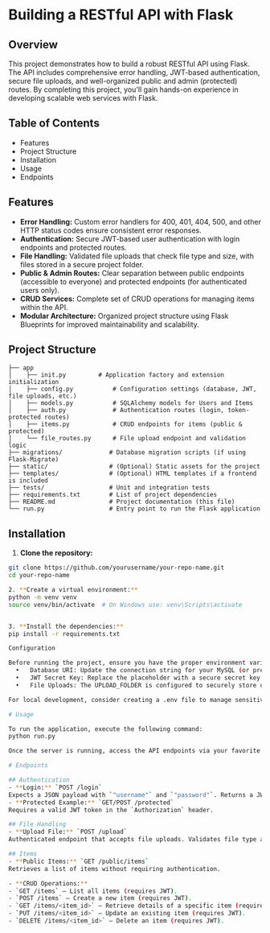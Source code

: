 # Building a RESTful API with Flask

## Overview

This project demonstrates how to build a robust RESTful API using Flask. The API includes comprehensive error handling, JWT-based authentication, secure file uploads, and well-organized public and admin (protected) routes. By completing this project, you'll gain hands-on experience in developing scalable web services with Flask.

## Table of Contents

- Features
- Project Structure
- Installation
- Usage
- Endpoints

  
## Features

- **Error Handling:** Custom error handlers for 400, 401, 404, 500, and other HTTP status codes ensure consistent error responses.
- **Authentication:** Secure JWT-based user authentication with login endpoints and protected routes.
- **File Handling:** Validated file uploads that check file type and size, with files stored in a secure project folder.
- **Public & Admin Routes:** Clear separation between public endpoints (accessible to everyone) and protected endpoints (for authenticated users only).
- **CRUD Services:** Complete set of CRUD operations for managing items within the API.
- **Modular Architecture:** Organized project structure using Flask Blueprints for improved maintainability and scalability.

## Project Structure
```/project
├── app
│    ├── init.py         # Application factory and extension initialization
│    ├── config.py           # Configuration settings (database, JWT, file uploads, etc.)
│    ├── models.py           # SQLAlchemy models for Users and Items
│    ├── auth.py             # Authentication routes (login, token-protected routes)
│    ├── items.py            # CRUD endpoints for items (public & protected)
│    └── file_routes.py      # File upload endpoint and validation logic
├── migrations/             # Database migration scripts (if using Flask-Migrate)
├── static/                 # (Optional) Static assets for the project
├── templates/              # (Optional) HTML templates if a frontend is included
├── tests/                  # Unit and integration tests
├── requirements.txt        # List of project dependencies
├── README.md               # Project documentation (this file)
└── run.py                  # Entry point to run the Flask application
```

## Installation

1. **Clone the repository:**

  ```bash
  git clone https://github.com/yourusername/your-repo-name.git
  cd your-repo-name

2. **Create a virtual environment:**
  python -m venv venv
  source venv/bin/activate  # On Windows use: venv\Scripts\activate


3. **Install the dependencies:**
  pip install -r requirements.txt

Configuration

Before running the project, ensure you have the proper environment variables set up or adjust the settings in the app/config.py file. Important configurations include:
	•	Database URI: Update the connection string for your MySQL (or preferred) database.
	•	JWT Secret Key: Replace the placeholder with a secure secret key.
	•	File Uploads: The UPLOAD_FOLDER is configured to securely store uploaded files.

For local development, consider creating a .env file to manage sensitive data.

# Usage

To run the application, execute the following command:
  python run.py

Once the server is running, access the API endpoints via your favorite API testing tool (e.g., Postman).

# Endpoints

## Authentication
- **Login:** `POST /login`  
  Expects a JSON payload with `"username"` and `"password"`. Returns a JWT token on successful authentication.
- **Protected Example:** `GET/POST /protected`  
  Requires a valid JWT token in the `Authorization` header.

## File Handling
- **Upload File:** `POST /upload`  
  Authenticated endpoint that accepts file uploads. Validates file type and size before storing the file.

## Items
- **Public Items:** `GET /public/items`  
  Retrieves a list of items without requiring authentication.

- **CRUD Operations:**
  - `GET /items` – List all items (requires JWT).
  - `POST /items` – Create a new item (requires JWT).
  - `GET /items/<item_id>` – Retrieve details of a specific item (requires JWT).
  - `PUT /items/<item_id>` – Update an existing item (requires JWT).
  - `DELETE /items/<item_id>` – Delete an item (requires JWT).
